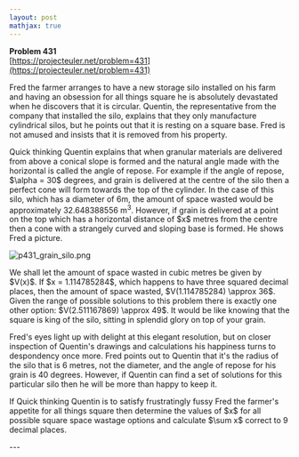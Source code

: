 ```yaml
---
layout: post
mathjax: true
---
```

**Problem 431**  
[https://projecteuler.net/problem=431](https://projecteuler.net/problem=431)

<p>Fred the farmer arranges to have a new storage silo installed on his farm and having an obsession for all things square he is absolutely devastated when he discovers that it is circular. Quentin, the representative from the company that installed the silo, explains that they only manufacture cylindrical silos, but he points out that it is resting on a square base. Fred is not amused and insists that it is removed from his property.</p>

<p>Quick thinking Quentin explains that when granular materials are delivered from above a conical slope is formed and the natural angle made with the horizontal is called the angle of repose. For example if the angle of repose, $\alpha = 30$ degrees, and grain is delivered at the centre of the silo then a perfect cone will form towards the top of the cylinder. In the case of this silo, which has a diameter of 6m, the amount of space wasted would be approximately 32.648388556 m<sup>3</sup>. However, if grain is delivered at a point on the top which has a horizontal distance of $x$ metres from the centre then a cone with a strangely curved and sloping base is formed. He shows Fred a picture.</p>

<div class="center">
   <img src="https://projecteuler.net/project/images/p431_grain_silo.png" class="dark_img" alt="p431_grain_silo.png" /></div>

<p>We shall let the amount of space wasted in cubic metres be given by $V(x)$. If $x = 1.114785284$, which happens to have three squared decimal places, then the amount of space wasted, $V(1.114785284) \approx 36$. Given the range of possible solutions to this problem there is exactly one other option: $V(2.511167869) \approx 49$. It would be like knowing that the square is king of the silo, sitting in splendid glory on top of your grain.</p>

<p>Fred's eyes light up with delight at this elegant resolution, but on closer inspection of Quentin's drawings and calculations his happiness turns to despondency once more. Fred points out to Quentin that it's the radius of the silo that is 6 metres, not the diameter, and the angle of repose for his grain is 40 degrees. However, if Quentin can find a set of solutions for this particular silo then he will be more than happy to keep it.</p>

<p>If Quick thinking Quentin is to satisfy frustratingly fussy Fred the farmer's appetite for all things square then determine the values of $x$ for all possible square space wastage options and calculate $\sum x$ correct to 9 decimal places.</p>
---
